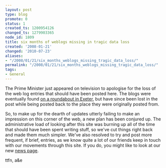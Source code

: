 ```yaml
---
layout: post
type: blog
promote: 0
status: 1
created_ts: 1200954126
changed_ts: 1279903365
node_id: 1809
title: six months of weblogs missing in tragic data loss
created: '2008-01-21'
changed: '2010-07-23'
aliases:
- "/2008/01/21/six_months_weblogs_missing_tragic_data_loss/"
permalink: "/2008/01/21/six_months_weblogs_missing_tragic_data_loss/"
tags:
- General
---
```

The Prime Minister just appeared on television to apologise for the loss of the web log entries that should have been posted here.  The blogs were eventually found <a href="http://news.bbc.co.uk/2/hi/uk_news/england/devon/7198043.stm">on a roundabout in Exeter</a>, but  have since been lost in the post while being posted back to the place they were originally posted from. 

So, to make up for the dearth of updates utterly failing to make an impression on this corner of the web, a new plan has been conjured up.  The administrative load of looking after this site was burning up all of the time that should have been spent writing stuff, so we've cut things right back and made them much simpler.  We've also resolved to try and post more frequent, if brief, entries, as we know quite a lot of our friends keep in touch with our movements through this site.  If you do, you might like to look at our new <a href="/news/">news page</a>.

ttfn,
a&e
<!-- break -->

